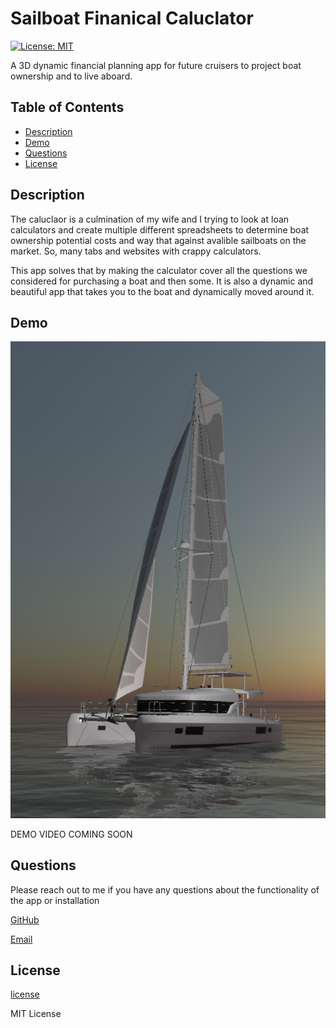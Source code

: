 # Sailboat Finanical Caluclator 
[![License: MIT](https://img.shields.io/badge/License-MIT-yellow.svg)](https://opensource.org/licenses/MIT)

A 3D dynamic financial planning app for future cruisers to project boat ownership and to live aboard.

## Table of Contents

- [Description](#description)
- [Demo](#demo)
- [Questions](#questions)
- [License](#license)

## Description

The caluclaor is a culmination of my wife and I trying to look at loan calculators and create multiple different spreadsheets to determine boat ownership potential costs and way that against avalible sailboats on the market. So, many tabs and websites with crappy calculators. 

This app solves that by making the calculator cover all the questions we considered for purchasing a boat and then some. It is also a dynamic and beautiful app that takes you to the boat and dynamically moved around it.  

## Demo

![screenshot](./assets/Screenshot%202023-07-31%20at%208.27.30%20AM.png)

DEMO VIDEO COMING SOON

## Questions
Please reach out to me if you have any questions about the functionality of the app or installation

[GitHub](https://github.com/1willcobb)

[Email](mailto:cobb.will@gmail.com)

## License

[license](http://choosealicense.com/licenses/mit/)

MIT License

